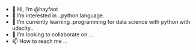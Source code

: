 - 👋 Hi, I’m @hayfaot
- 👀 I’m interested in ..python language.
- 🌱 I’m currently learning .programming for data science with python with udacity..
- 💞️ I’m looking to collaborate on ...
- 📫 How to reach me ...

<!---
hayfaot/hayfaot is a ✨ special ✨ repository because its `README.md` (this file) appears on your GitHub profile.
You can click the Preview link to take a look at your changes.
--->

